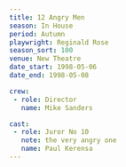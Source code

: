 ```yaml
---
title: 12 Angry Men
season: In House
period: Autumn
playwright: Reginald Rose
season_sort: 100
venue: New Theatre
date_start: 1998-05-06
date_end: 1998-05-08

crew:
 - role: Director
   name: Mike Sanders

cast:
 - role: Juror No 10
   note: the very angry one
   name: Paul Kerensa
---
```




